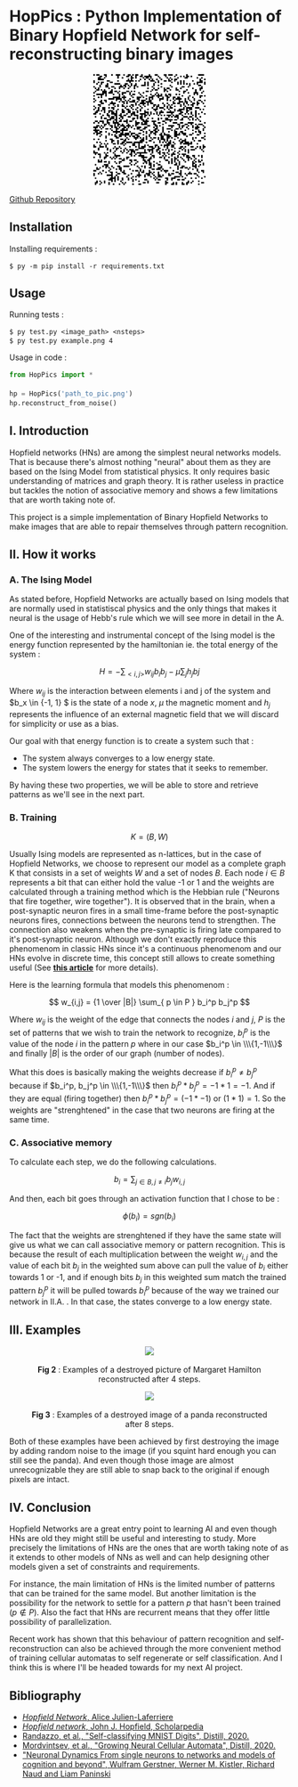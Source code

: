 # HopPics : Python Implementation of Binary Hopfield Network for self-reconstructing binary images

<p align=center>
<img src=https://raw.githubusercontent.com/lenoctambule/HopPics/main/figures/gifdemo.gif width=300px style='max-width: 40%'>
</p>

[Github Repository](https://github.com/lenoctambule/HopPics)

## Installation

Installing requirements :
```console
$ py -m pip install -r requirements.txt
```
## Usage

Running tests :
```console
$ py test.py <image_path> <nsteps>
$ py test.py example.png 4
```

Usage in code :
```py
from HopPics import *

hp = HopPics('path_to_pic.png')
hp.reconstruct_from_noise()
```

## I. Introduction

Hopfield networks (HNs) are among the simplest neural networks models. That is because there's almost nothing "neural" about them as they are based on the Ising Model from statistical physics. It only requires basic understanding of matrices and graph theory. It is rather useless in practice but tackles the notion of associative memory and shows a few limitations that are worth taking note of.

This project is a simple implementation of Binary Hopfield Networks to make images that are able to repair themselves through pattern recognition.

## II. How it works

### A. The Ising Model

As stated before, Hopfield Networks are actually based on Ising models that are normally used in statistiscal physics and the only things that makes it neural is the usage of Hebb's rule which we will see more in detail in the A.

One of the interesting and instrumental concept of the Ising model is the energy function represented by the hamiltonian ie. the total energy of the system :

$$ H = -\sum_{< i,j >} w_{ij} b_i b_j - \mu \sum_{j}h_j bj $$

Where $w_{ij}$ is the interaction between elements i and j of the system and $b_x \in {-1, 1} $ is the state of a node $x$, $\mu$ the magnetic moment and $h_j$ represents the influence of an external magnetic field that we will discard for simplicity or use as a bias.

Our goal with that energy function is to create a system such that :

-  The system always converges to a low energy state.
- The system lowers the energy for states that it seeks to remember.

By having these two properties, we will be able to store and retrieve patterns as we'll see in the next part.

### B. Training

$$ K = (B,W) $$

Usually Ising models are represented as n-lattices, but in the case of Hopfield Networks, we choose to represent our model as a complete graph K that consists in a set of weights $W$ and a set of nodes $B$. Each node $i \in B$ represents a bit that can either hold the value -1 or 1 and the weights are calculated through a training method which is the Hebbian rule ("Neurons that fire together, wire together"). It is observed that in the brain, when a post-synaptic neuron fires in a small time-frame before the post-synaptic neurons fires, connections between the neurons tend to strengthen. The connection also weakens when the pre-synaptic is firing late compared to it's post-synaptic neuron. Although we don't exactly reproduce this phenomenom in classic HNs since it's a continuous phenomenom and our HNs evolve in discrete time,  this concept still allows to create something useful (See **[this article](https://neuronaldynamics.epfl.ch/online/Ch19.S1.html)** for more details).

Here is the learning formula that models this phenomenom :

$$ w_{i,j} = {1 \over |B|} \sum_{ p \in P } b_i^p b_j^p $$

Where $w_{ij}$ is the weight of the edge that connects the nodes $i$ and $j$, $P$ is the set of patterns that we wish to train the network to recognize, $b_i^p$ is the value of the node $i$ in the pattern $p$ where in our case $b_i^p \in \\\{1,-1\\\}$ and finally $|B|$ is the order of our graph (number of nodes).

What this does is basically making the weights decrease if $b_i^p \ne b_j^p$ because if $b_i^p, b_j^p \in \\\{1,-1\\\}$ then $b_i^p * b_j^p = -1 * 1 = -1$. And if they are equal (firing together) then $b_i^p * b_j^p = (-1 * -1) \text{ or } (1 * 1) = 1$. So the weights are "strenghtened" in the case that two neurons are firing at the same time.

### C. Associative memory

To calculate each step, we do the following calculations.

$$ b_i = \sum_{j \in B, j \ne i} b_j w_{i,j} $$

And then, each bit goes through an activation function that I chose to be :

$$ \phi(b_i) = sgn(b_i) $$

The fact that the weights are strenghtened if they have the same state will give us what we can call associative memory or pattern recognition. This is because the result of each multiplication between the weight $w_{i,j}$ and the value of each bit $b_j$ in the weighted sum above can pull the value of $b_i$ either towards 1 or -1, and if enough bits  $b_j$ in this weighted sum match the trained pattern $b_j^p$ it will be pulled towards $b_i^p$ because of the way we trained our network in II.A. . In that case, the states converge to a low energy state.

## III. Examples

<figure>
<p align=center>
<img src=/static/media/editor/margaret_hamilton_20230527013830315381.png>
<figcaption><p align=center><b>Fig 2</b> : Examples of a destroyed picture of Margaret Hamilton reconstructed after 4 steps. </p></figcaption>
</p>
</figure>

<figure>
<p align=center>
<img src=/static/media/editor/panda_20230527013726926601.png>
<figcaption><p align=center><b>Fig 3</b> : Examples of a destroyed image of a panda reconstructed after 8 steps. </p></figcaption>
</p>
</figure>

Both of these examples have been achieved by first destroying the image by adding random noise to the image (if you squint hard enough you can still see the panda). And even though those image are almost unrecognizable they are still able to snap back to the original if enough pixels are intact.

## IV. Conclusion

Hopfield Networks are a great entry point to learning AI and even though HNs are old they might still be useful and interesting to study. More precisely the limitations of HNs are the ones that are worth taking note of as it extends to other models of NNs as well and can help designing other models given a set of constraints and requirements.

For instance, the main limitation of HNs is the limited number of patterns that can be trained for the same model. But another limitation is the possibility for the network to settle for a pattern $p$ that hasn't been trained ($p \notin P$). Also the fact that HNs are recurrent means that they offer little possibility of parallelization.

Recent work has shown that this behaviour of pattern recognition and self-reconstruction can also be achieved through the more convenient method of training cellular automatas to self regenerate or self classification. And I think this is where I'll be headed towards for my next AI project.

## Bibliography

- [*Hopfield Network*, Alice Julien-Laferriere](http://perso.ens-lyon.fr/eric.thierry/Graphes2010/alice-julien-laferriere.pdf)
- [*Hopfield network*, John J. Hopfield, Scholarpedia](http://www.scholarpedia.org/article/Hopfield_network)
- [Randazzo, et al., "Self-classifying MNIST Digits", Distill, 2020.](https://distill.pub/2020/selforg/mnist/)
- [Mordvintsev, et al., "Growing Neural Cellular Automata", Distill, 2020.](https://distill.pub/2020/growing-ca/)
- ["Neuronal Dynamics From single neurons to networks and models of cognition and beyond", Wulfram Gerstner, Werner M. Kistler, Richard Naud and Liam Paninski](https://neuronaldynamics.epfl.ch/online/Ch19.S1.html)
